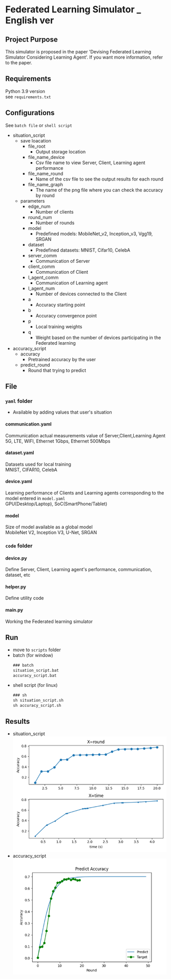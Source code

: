 # Federated Learning Simulator _ English ver
## Project Purpose 

This simulator is proposed in the paper 'Devising Federated Learning Simulator Considering Learning Agent'. If you want more information, refer to the paper.

## Requirements
Python 3.9 version  
see `requirements.txt`

## Configurations

See `batch file` or `shell script`
- situation_script
  - save loacation
    - file_root
      - Output storage location
    - file_name_device
      - Csv file name to view Server, Client, Learning agent performance
    - file_name_round
      - Name of the csv file to see the output results for each round
    - file_name_graph 
      - The name of the png file where you can check the accuracy by round
  - parameters
    - edge_num
      - Number of clients
    - round_num
      - Number of rounds
    - model
      - Predefined models: MobileNet_v2, Inception_v3, Vgg19, SRGAN
    - dataset
      - Predefined datasets: MNIST, Cifar10, CelebA
    - server_comm
      - Communication of Server
    - client_comm
      - Communication of Client
    - l_agent_comm
      - Communication of Learning agent
    - l_agent_num
      - Number of devices connected to the Client
    - a
      - Accuracy starting point
    - b
      - Accuracy convergence point
    - p
      - Local training weights
    - q
      - Weight based on the number of devices participating in the Federated learning
- accuracy_script
  - accuracy
    - Pretrained accuracy by the user
  - predict_round
    - Round that trying to predict

## File
### `yaml` folder
- Available by adding values that user's situation
#### communication.yaml
Communication actual measurements value of Server,Client,Learning Agent  
5G, LTE, WIFI, Ethernet 1Gbps, Ethernet 500Mbps
#### dataset.yaml
Datasets used for local training  
MNIST, CIFAR10, CelebA
#### device.yaml
Learning performance of Clients and Learning agents corresponding to the model entered in `model.yaml`  
GPU(Desktop/Laptop), SoC(SmartPhone/Tablet)
#### model
Size of model available as a global model    
MobileNet V2, Inception V3, U-Net, SRGAN
### `code` folder
#### device.py
Define Server, Client, Learning agent's performance, communication, dataset, etc
#### helper.py
Define utility code
#### main.py
Working the Federated learning simulator

## Run
- move to `scripts` folder
- batch (for window)
    ``` 
    ### batch
    situation_script.bat
    accuracy_script.bat
    ```
- shell script (for linux)
    ```
    ### sh
    sh situation_script.sh
    sh accuracy_script.sh
    ```

## Results
- situation_script  
![simulation](./asset/FL_accuracy_Graph.png)
- accuracy_script  
![simulation](./asset/Predict_accuracy.png)
